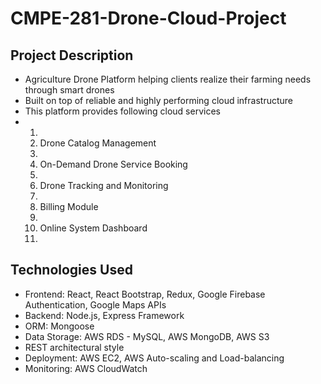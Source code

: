 # CMPE-281-Drone-Cloud-Project

## Project Description
*   Agriculture Drone Platform helping clients realize their farming needs through smart  drones
*   Built on top of reliable and highly performing cloud infrastructure 
*   This platform provides following cloud services 
*   <ol>
*   <li>Drone Catalog Management</li>
*   <li>On-Demand Drone Service Booking</li>
*   <li>Drone Tracking and Monitoring</li>
*   <li>Billing Module</li>
*   <li>Online System Dashboard</li>
*   <ol>

## Technologies Used
*   Frontend: React, React Bootstrap, Redux, Google Firebase Authentication, Google Maps APIs
*   Backend: Node.js, Express Framework
*   ORM: Mongoose
*   Data Storage: AWS RDS - MySQL, AWS MongoDB, AWS S3
*   REST architectural style
*   Deployment: AWS EC2, AWS Auto-scaling and Load-balancing
*   Monitoring: AWS CloudWatch
